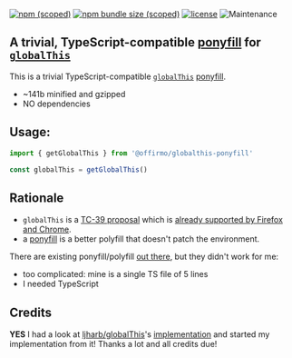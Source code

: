 [![npm (scoped)](https://img.shields.io/npm/v/@offirmo/globalthis-ponyfill.svg)](https://www.npmjs.com/package/@offirmo/globalthis-ponyfill)
[![npm bundle size (scoped)](https://img.shields.io/bundlephobia/minzip/@offirmo/globalthis-ponyfill.svg)](https://bundlephobia.com/result?p=@offirmo/globalthis-ponyfill)
[![license](http://img.shields.io/badge/license-public_domain-brightgreen.svg)](http://unlicense.org/)
![Maintenance](https://img.shields.io/maintenance/yes/2019.svg)


## A trivial, TypeScript-compatible [ponyfill](https://ponyfill.com/) for [`globalThis`](https://developer.mozilla.org/en-US/docs/Web/JavaScript/Reference/Global_Objects/globalThis)


This is a trivial TypeScript-compatible [`globalThis`](https://github.com/tc39/proposal-global) [ponyfill](https://ponyfill.com/).
* ~141b minified and gzipped
* NO dependencies


## Usage:
```js
import { getGlobalThis } from '@offirmo/globalthis-ponyfill'

const globalThis = getGlobalThis()
```


## Rationale

* `globalThis` is a [TC-39 proposal](https://github.com/tc39/proposal-global)
 which is [already supported by Firefox and Chrome](https://developer.mozilla.org/en-US/docs/Web/JavaScript/Reference/Global_Objects/globalThis).
* a [ponyfill](https://ponyfill.com/) is a better polyfill that doesn't patch the environment.

There are existing ponyfill/polyfill [out there](https://github.com/ljharb/globalThis), but they didn't work for me:
* too complicated: mine is a single TS file of 5 lines
* I needed TypeScript


## Credits

**YES** I had a look at [ljharb/globalThis](https://github.com/ljharb/globalThis)'s [implementation](https://github.com/ljharb/globalThis/blob/master/implementation.js)
and started my implementation from it! Thanks a lot and all credits due!
